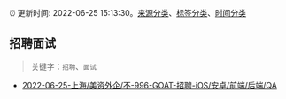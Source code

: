 :alarm_clock: 更新时间: 2022-06-25 15:13:30。[来源分类](../README.md)、[标签分类](../TAGS.md)、[时间分类](../TIMELINE.md)

## 招聘面试


> 关键字：`招聘`、`面试`



- [2022-06-25-上海/美资外企/不-996-GOAT-招聘-iOS/安卓/前端/后端/QA](https://www.v2ex.com/t/862178) 
